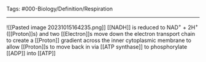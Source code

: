 Tags: #000-Biology/Definition/Respiration 

---
![[Pasted image 20231015164235.png]]
[[NADH]] is reduced to NAD<sup>+</sup> + 2H<sup>+</sup> ([[Proton]]s) and two [[Electron]]s move down the electron transport chain to create a [[Proton]] gradient across the inner cytoplasmic membrane to allow [[Proton]]s to move back in via [[ATP synthase]] to phosphorylate [[ADP]] into [[ATP]] 